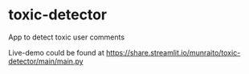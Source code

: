 # toxic-detector
App to detect toxic user comments

Live-demo could be found at https://share.streamlit.io/munraito/toxic-detector/main/main.py
